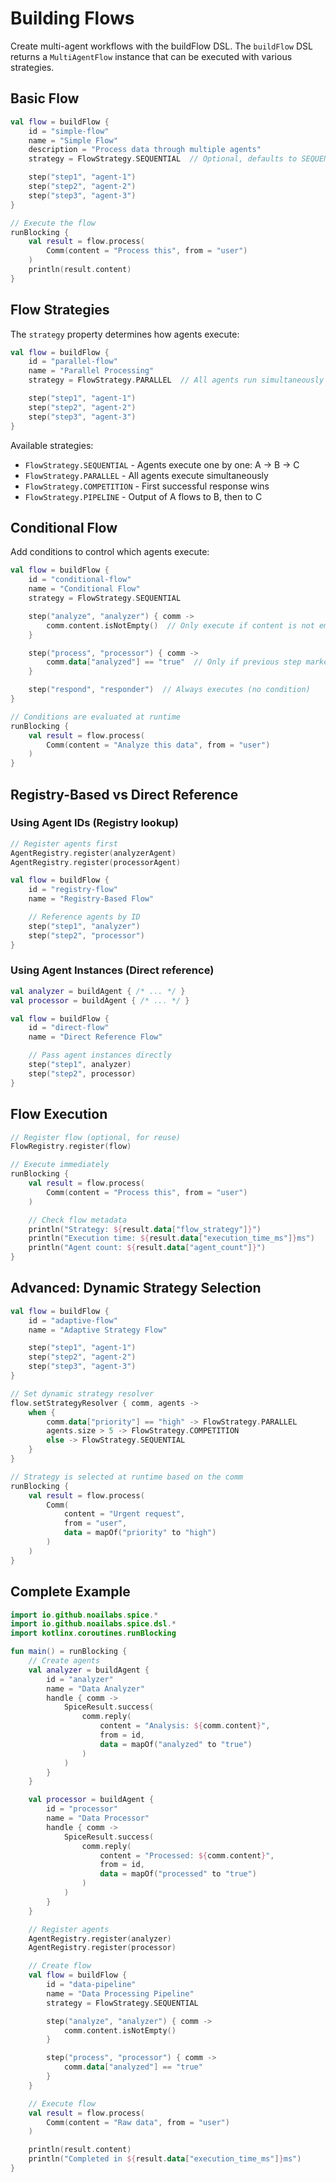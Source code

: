 # Building Flows

Create multi-agent workflows with the buildFlow DSL. The `buildFlow` DSL returns a `MultiAgentFlow` instance that can be executed with various strategies.

## Basic Flow

```kotlin
val flow = buildFlow {
    id = "simple-flow"
    name = "Simple Flow"
    description = "Process data through multiple agents"
    strategy = FlowStrategy.SEQUENTIAL  // Optional, defaults to SEQUENTIAL

    step("step1", "agent-1")
    step("step2", "agent-2")
    step("step3", "agent-3")
}

// Execute the flow
runBlocking {
    val result = flow.process(
        Comm(content = "Process this", from = "user")
    )
    println(result.content)
}
```

## Flow Strategies

The `strategy` property determines how agents execute:

```kotlin
val flow = buildFlow {
    id = "parallel-flow"
    name = "Parallel Processing"
    strategy = FlowStrategy.PARALLEL  // All agents run simultaneously

    step("step1", "agent-1")
    step("step2", "agent-2")
    step("step3", "agent-3")
}
```

Available strategies:
- `FlowStrategy.SEQUENTIAL` - Agents execute one by one: A → B → C
- `FlowStrategy.PARALLEL` - All agents execute simultaneously
- `FlowStrategy.COMPETITION` - First successful response wins
- `FlowStrategy.PIPELINE` - Output of A flows to B, then to C

## Conditional Flow

Add conditions to control which agents execute:

```kotlin
val flow = buildFlow {
    id = "conditional-flow"
    name = "Conditional Flow"
    strategy = FlowStrategy.SEQUENTIAL

    step("analyze", "analyzer") { comm ->
        comm.content.isNotEmpty()  // Only execute if content is not empty
    }

    step("process", "processor") { comm ->
        comm.data["analyzed"] == "true"  // Only if previous step marked as analyzed
    }

    step("respond", "responder")  // Always executes (no condition)
}

// Conditions are evaluated at runtime
runBlocking {
    val result = flow.process(
        Comm(content = "Analyze this data", from = "user")
    )
}
```

## Registry-Based vs Direct Reference

### Using Agent IDs (Registry lookup)

```kotlin
// Register agents first
AgentRegistry.register(analyzerAgent)
AgentRegistry.register(processorAgent)

val flow = buildFlow {
    id = "registry-flow"
    name = "Registry-Based Flow"

    // Reference agents by ID
    step("step1", "analyzer")
    step("step2", "processor")
}
```

### Using Agent Instances (Direct reference)

```kotlin
val analyzer = buildAgent { /* ... */ }
val processor = buildAgent { /* ... */ }

val flow = buildFlow {
    id = "direct-flow"
    name = "Direct Reference Flow"

    // Pass agent instances directly
    step("step1", analyzer)
    step("step2", processor)
}
```

## Flow Execution

```kotlin
// Register flow (optional, for reuse)
FlowRegistry.register(flow)

// Execute immediately
runBlocking {
    val result = flow.process(
        Comm(content = "Process this", from = "user")
    )

    // Check flow metadata
    println("Strategy: ${result.data["flow_strategy"]}")
    println("Execution time: ${result.data["execution_time_ms"]}ms")
    println("Agent count: ${result.data["agent_count"]}")
}
```

## Advanced: Dynamic Strategy Selection

```kotlin
val flow = buildFlow {
    id = "adaptive-flow"
    name = "Adaptive Strategy Flow"

    step("step1", "agent-1")
    step("step2", "agent-2")
    step("step3", "agent-3")
}

// Set dynamic strategy resolver
flow.setStrategyResolver { comm, agents ->
    when {
        comm.data["priority"] == "high" -> FlowStrategy.PARALLEL
        agents.size > 5 -> FlowStrategy.COMPETITION
        else -> FlowStrategy.SEQUENTIAL
    }
}

// Strategy is selected at runtime based on the comm
runBlocking {
    val result = flow.process(
        Comm(
            content = "Urgent request",
            from = "user",
            data = mapOf("priority" to "high")
        )
    )
}
```

## Complete Example

```kotlin
import io.github.noailabs.spice.*
import io.github.noailabs.spice.dsl.*
import kotlinx.coroutines.runBlocking

fun main() = runBlocking {
    // Create agents
    val analyzer = buildAgent {
        id = "analyzer"
        name = "Data Analyzer"
        handle { comm ->
            SpiceResult.success(
                comm.reply(
                    content = "Analysis: ${comm.content}",
                    from = id,
                    data = mapOf("analyzed" to "true")
                )
            )
        }
    }

    val processor = buildAgent {
        id = "processor"
        name = "Data Processor"
        handle { comm ->
            SpiceResult.success(
                comm.reply(
                    content = "Processed: ${comm.content}",
                    from = id,
                    data = mapOf("processed" to "true")
                )
            )
        }
    }

    // Register agents
    AgentRegistry.register(analyzer)
    AgentRegistry.register(processor)

    // Create flow
    val flow = buildFlow {
        id = "data-pipeline"
        name = "Data Processing Pipeline"
        strategy = FlowStrategy.SEQUENTIAL

        step("analyze", "analyzer") { comm ->
            comm.content.isNotEmpty()
        }

        step("process", "processor") { comm ->
            comm.data["analyzed"] == "true"
        }
    }

    // Execute flow
    val result = flow.process(
        Comm(content = "Raw data", from = "user")
    )

    println(result.content)
    println("Completed in ${result.data["execution_time_ms"]}ms")
}
```
